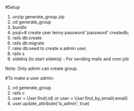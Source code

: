 #Setup 

1. unzip generate_group.zip
2. cd generate_group
3. bundle
4. psql=# create user lenny password 'password' createdb;
5. rails db:create
6. rails db:migrate
6. rake db:seed to create a admin user,
7. rails s
8. sidekiq (to start sidekiq) - For sending mails and cron job

Note: Only admin can create group.

#To make a user admin:

1. cd generate_group
2. rails c
3. user = User.find(:id) or user = User.find_by_email(:email)
4. user.update_attribute('is_admin', true)
